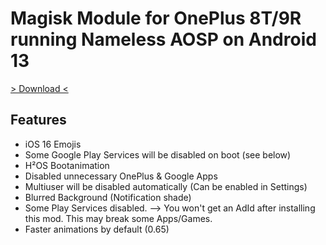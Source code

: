 # Magisk Module for OnePlus 8T/9R running Nameless AOSP on Android 13

[> Download <](https://github.com/niklas389/lemonkebab_Nameless_A13/releases/latest)

## Features

- iOS 16 Emojis
- Some Google Play Services will be disabled on boot (see below)
- H²OS Bootanimation
- Disabled unnecessary OnePlus & Google Apps
- Multiuser will be disabled automatically (Can be enabled in Settings)
- Blurred Background (Notification shade)
- Some Play Services disabled.
    --> You won't get an AdId after installing this mod. This may break some Apps/Games.
- Faster animations by default (0.65)
